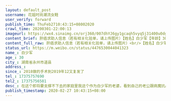 ```yaml
---
layout: default_post
username: 花姐时尚潮流女鞋
user_verify: forward
publish_time: ThuFeb2710:43:15+08002020
crawl_time: 20200301-22:00:13
imageurl: https://wx4.sinaimg.cn/orj360/007dhYJ6gy1gcaqh5vyq5j31400u0dgy.jpg,https://wx4.sinaimg.cn/orj360/007dhYJ6gy1gcaqh7no2vj31400u0myi.jpg
content_brief: 肝癌求助人信息（若有相关化验单，请上传图片）【姓名】白少军【年龄】30【所在城市】湖南省永州市道县【】祥霖铺镇【患病时间】2018做的手术到2019年12又复发了【联系方式】17375757690【其他紧急联系人】17375756581【病情描述】在这个即将要支撑不下去的家庭里我这个作为白少军的老婆，看到 ...全文
content_full_raw: 肝癌求助人信息（若有相关化验单，请上传图片）<br/>【姓名】白少军<br/>【年龄】30<br/>【所在城市】湖南省永州市道县<br/>【】祥霖铺镇<br/>【患病时间】2018做的手术到2019年12又复发了<br/>【联系方式】17375757690<br/>【其他紧急联系人】17375756581<br/>【病情描述】在这个即将要支撑不下去的家庭里我这个作为白少军的老婆，看到自己的老公跟病魔抗战了差不多要两年了，我以为这个坎我们将要熬过去了，没想到在去年的12-18号去复查医生说他又犯了，这时该怎么办在2018年里，在湘雅二医院，给他做手术花光了家里所有的积蓄现在没钱，他说不治了，家里还有三个小孩要读书，老的又老了，家里亲戚朋友又少借不到钱，我这个做老婆的没办法只能在微博上给他试试，让那些好心人士帮帮我们这个小家庭，帮帮我老公，在此感谢大家！<adata-url="http://t.cn/R2WxR1a"href="http://weibo.com/p/1001018008643112400000000"data-hide=""><spanclass='url-icon'><imgstyle='width:1rem;height:1rem'src='https://h5.sinaimg.cn/upload/2015/09/25/3/timeline_card_small_location_default.png'></span><spanclass="surl-text">永州·道县</span></a>
status_url: https://m.weibo.cn/status/4476530044041323
name_: 白少军
age_: 30
city_: 湖南省永州市道县
address_: 
since_: 2018做的手术到2019年12又复发了
tel_: 17375757690
tel2_: 17375756581
desc_: 在这个即将要支撑不下去的家庭里我这个作为白少军的老婆，看到自己的老公跟病魔抗战了差不多要两年了，我以为这个坎我们将要熬过去了，没想到在去年的12-18号去复查医生说他又犯了，这时该怎么办在2018年里，在湘雅二医院，给他做手术花光了家里所有的积蓄现在没钱，他说不治了，家里还有三个小孩要读书，老的又老了，家里亲戚朋友又少借不到钱，我这个做老婆的没办法只能在微博上给他试试，让那些好心人士帮帮我们这个小家庭，帮帮我老公，在此感谢大家！<adata-url="http//t.cn/R2WxR1a"href="http//weibo.com/p/1001018008643112400000000"data-hide=""><spanclass='url-icon'><imgstyle='width1rem;height1rem'src='https//h5.sinaimg.cn/upload/2015/09/25/3/timeline_card_small_location_default.png'></span><spanclass="surl-text">永州·道县</span></a>
publish_timestamp: 2020-02-27 10:43:15+08:00
---
```

